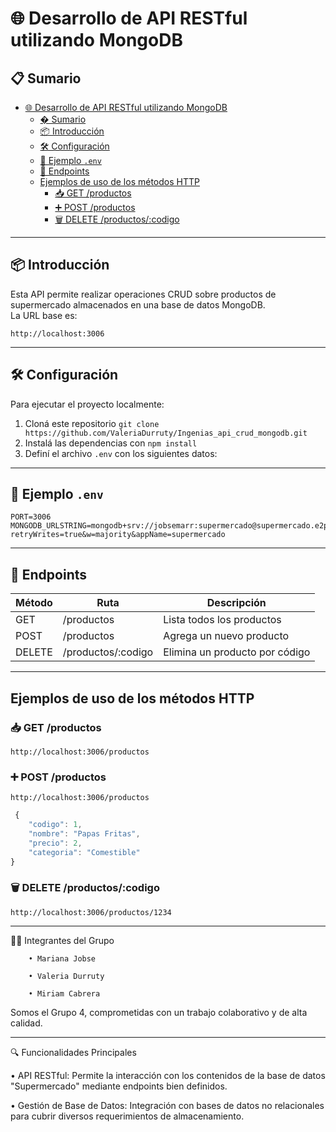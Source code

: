 # 🌐 Desarrollo de API RESTful utilizando MongoDB

## 📋 Sumario

- [🌐 Desarrollo de API RESTful utilizando MongoDB](#-desarrollo-de-api-restful-utilizando-mongodb)
  - [� Sumario](#-sumario)
  - [📦 Introducción](#-introducción)
  - [🛠️ Configuración](#️-configuración)
  - [📁 Ejemplo `.env`](#-ejemplo-env)
  - [🔗 Endpoints](#-endpoints)
  - [Ejemplos de uso de los métodos HTTP](#ejemplos-de-uso-de-los-métodos-http)
    - [📥 GET /productos](#-get-productos)
    - [➕ POST /productos](#-post-productos)
    - [🗑️ DELETE /productos/:codigo](#️-delete-productoscodigo)

---

## 📦 Introducción

Esta API permite realizar operaciones CRUD sobre productos de supermercado almacenados en una base de datos MongoDB.  
La URL base es:

```
http://localhost:3006
```

---

## 🛠️ Configuración

Para ejecutar el proyecto localmente:

1. Cloná este repositorio `git clone https://github.com/ValeriaDurruty/Ingenias_api_crud_mongodb.git`
2. Instalá las dependencias con `npm install`
3. Definí el archivo `.env` con los siguientes datos:

---

## 📁 Ejemplo `.env`

```env
PORT=3006
MONGODB_URLSTRING=mongodb+srv://jobsemarr:supermercado@supermercado.e2pucdi.mongodb.net/?retryWrites=true&w=majority&appName=supermercado
```

---

## 🔗 Endpoints

| Método | Ruta               | Descripción                    |
| ------ | ------------------ | ------------------------------ |
| GET    | /productos         | Lista todos los productos      |
| POST   | /productos         | Agrega un nuevo producto       |
| DELETE | /productos/:codigo | Elimina un producto por código |

---

## Ejemplos de uso de los métodos HTTP

### 📥 GET /productos

```
http://localhost:3006/productos
```

### ➕ POST /productos

    http://localhost:3006/productos

```javascript
 {
    "codigo": 1,
    "nombre": "Papas Fritas",
    "precio": 2,
    "categoria": "Comestible"
}
```

### 🗑️ DELETE /productos/:codigo

    http://localhost:3006/productos/1234

---

👩‍💻 Integrantes del Grupo

        • Mariana Jobse

        • Valeria Durruty

        • Miriam Cabrera

Somos el Grupo 4, comprometidas con un trabajo colaborativo y de alta calidad.

---

🔍 Funcionalidades Principales

• API RESTful:
Permite la interacción con los contenidos de la base de datos "Supermercado" mediante endpoints bien definidos.

• Gestión de Base de Datos:
Integración con bases de datos no relacionales para cubrir diversos requerimientos de almacenamiento.
